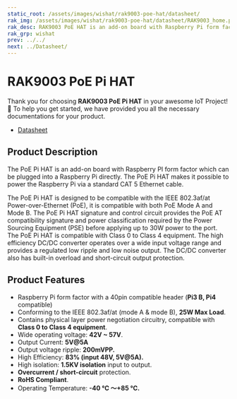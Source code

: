 ```yaml
---
static_root: /assets/images/wishat/rak9003-poe-hat/datasheet/
rak_img: /assets/images/wishat/rak9003-poe-hat/datasheet/RAK9003_home.png
rak_desc: RAK9003 PoE HAT is an add-on board with Raspberry Pi form factor which can be plugged into a Raspberry Pi directly. This makes it possible to power the Raspberry Pi via a standard CAT 5 Ethernet cable.
rak_grp: wishat
prev: ../../
next: ../Datasheet/
---
```


# RAK9003 PoE Pi HAT
Thank you for choosing **RAK9003 PoE Pi HAT** in your awesome IoT Project! 🎉 To help you get started, we have provided you all the necessary documentations for your product.

* [Datasheet](../Datasheet/)
<!-- <rk-img
  :src="`${$frontmatter.static_root}/rak9003-poe-hat.png`"
  width="75%"
  caption="RAK9003 PoE Pi HAT"
/> -->


## Product Description

The PoE Pi HAT is an add-on board with Raspberry PI form factor which can be plugged into a Raspberry Pi directly. The PoE Pi HAT makes it possible to power the Raspberry Pi via a standard CAT 5 Ethernet cable.

The PoE Pi HAT is designed to be compatible with the IEEE 802.3af/at Power-over-Ethernet (PoE), it is compatible with both PoE Mode A and Mode B. The PoE Pi HAT signature and control circuit provides the PoE AT compatibility signature and power classification required by the Power Sourcing Equipment (PSE) before applying up to 30W power to the port. The PoE Pi HAT is compatible with Class 0 to Class 4 equipment. The high efficiency DC/DC converter operates over a wide input voltage range and provides a regulated low ripple and low noise output. The DC/DC converter also has built-in overload and short-circuit output protection.


<!-- <rk-btn
  src="/Product-Categories/WisHat/RAK9003-PoE-HAT/Datasheet/"
  label="Get Started with RAK9003 PoE Pi HAT"
/> -->

## Product Features

- Raspberry Pi form factor with a 40pin compatible header (**Pi3 B, Pi4** compatible)
- Conforming to the IEEE 802.3af/at (mode A & mode B), **25W Max Load**.
- Contains physical layer power negotiation circuitry, compatible with **Class 0 to Class 4 equipment**.
- Wide operating voltage: **42V ~ 57V**.
- Output Current: **5V@5A**
- Output voltage ripple: **200mVPP.**
- High Efficiency: **83% (input 48V, 5V@5A).**
- High isolation: **1.5KV isolation** input to output.
- **Overcurrent / short-circuit** protection.
- **RoHS Compliant**.
- Operating Temperature: **-40 ℃ ～+85 ℃.**